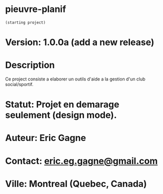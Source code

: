 # pieuvre-planif
	(starting project)

# Version: 	1.0.0a  (add a new release)
# Description
Ce project consiste a elaborer un outils d'aide a la gestion d'un club social/sportif. 
# Statut: 	Projet en demarage seulement (design mode).

# Auteur: 	Eric Gagne 
# Contact: 	eric.eg.gagne@gmail.com
# Ville:		Montreal (Quebec, Canada)

